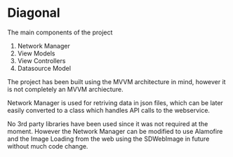# Diagonal
The main components of the project 
1. Network Manager 
2. View Models 
3. View Controllers 
4. Datasource Model 

The project has been built using the MVVM architecture in mind, however it is not completely an MVVM archiecture. 

Network Manager is used for retriving data in json files, which can be later easily converted to a class which handles API calls to the webservice.

No 3rd party libraries have been used since it was not required at the moment. However the Network Manager can be modified to use Alamofire and the Image Loading from the web using the SDWebImage in future without much code change.
